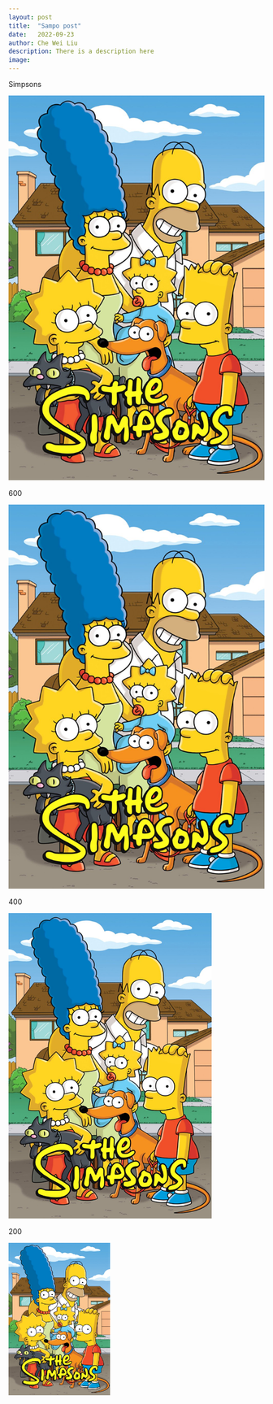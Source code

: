 ```yaml
---
layout: post
title:  "Sampo post"
date:   2022-09-23
author: Che Wei Liu
description: There is a description here
image: 
---
```

Simpsons

<img src="https://raw.githubusercontent.com/Che-Wei-Liu/stat386-projects/main/assets/images/Simpsons.jpg" alt=""/>

600

<img src="https://raw.githubusercontent.com/Che-Wei-Liu/stat386-projects/main/assets/images/Simpsons.jpg" alt="" style="width:600px;"/>

400

<img src="https://raw.githubusercontent.com/Che-Wei-Liu/stat386-projects/main/assets/images/Simpsons.jpg" alt="" style="width:400px;"/>

200

<img src="https://raw.githubusercontent.com/Che-Wei-Liu/stat386-projects/main/assets/images/Simpsons.jpg" alt="" style="width:200px;"/>
